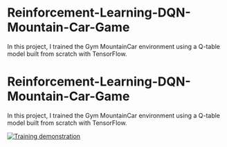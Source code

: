 # Reinforcement-Learning-DQN-Mountain-Car-Game

In this project, I trained the Gym MountainCar environment using a Q-table model built from scratch with TensorFlow.

# Reinforcement-Learning-DQN-Mountain-Car-Game

In this project, I trained the Gym MountainCar environment using a Q-table model built from scratch with TensorFlow.

[![Training demonstration](./thumbnail.jpg)](https://github.com/SohailaKandil/Reinforcement-Learning-Q_table-Mountain-Car-Game/blob/main/mountain%20car%20training%20demonestration%20.mp4)


